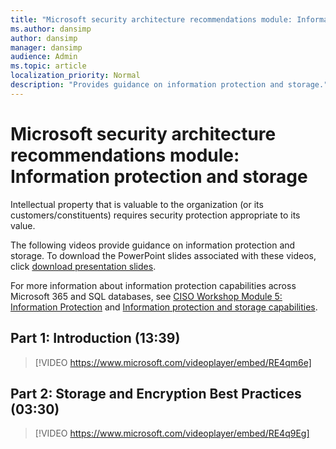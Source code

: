```yaml
---
title: "Microsoft security architecture recommendations module: Information protection and storages"
ms.author: dansimp
author: dansimp
manager: dansimp
audience: Admin
ms.topic: article
localization_priority: Normal
description: "Provides guidance on information protection and storage."
---
```


# Microsoft security architecture recommendations module: Information protection and storage
Intellectual property that is valuable to the organization (or its customers/constituents) requires security protection appropriate to its value.

The following videos provide guidance on information protection and storage. To download the PowerPoint slides associated with these videos, click [download presentation slides](https://docs.microsoft.com/microsoft-365/downloads/security-compass-presentation.pptx).

For more information about information protection capabilities across Microsoft 365 and SQL databases, see [CISO Workshop Module 5: Information Protection](/security/ciso-workshop/ciso-workshop-module-5) and [Information protection and storage capabilities](information-protection-and-storage-capabilities.md). 

## Part 1: Introduction (13:39)
> [!VIDEO https://www.microsoft.com/videoplayer/embed/RE4qm6e]

## Part 2: Storage and Encryption Best Practices (03:30)
> [!VIDEO https://www.microsoft.com/videoplayer/embed/RE4q9Eg]